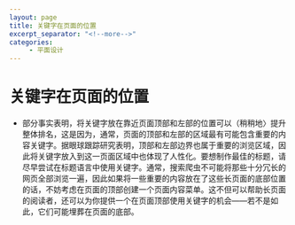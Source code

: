 ```yaml
---
layout: page
title: 关键字在页面的位置
excerpt_separator: "<!--more-->"
categories:
     - 平面设计
---
```


<!--more-->
# 关键字在页面的位置
* 部分事实表明，将关键字放在靠近页面顶部和左部的位置可以（稍稍地〉提升整体排名，这是因为，通常，页面的顶部和左部的区域最有可能包含重要的内容关键字。据眼球跟踪研究表明，顶部和左部边界也属于重要的浏览区域，因此将关键字放入到这一页面区域中也体现了人性化。要想制作最佳的标题，请尽早尝试在标题语言中使用关键字。通常，搜索爬虫不可能将那些十分冗长的网页全部浏览一遍，因此如果将一些重要的内容放在了这些长页面的底部位置的话，不妨考虑在页面的顶部创建一个页面内容菜单。这不但可以帮助长页面的阅读者，还可以为你提供一个在页面顶部使用关键字的机会——若不是如此，它们可能埋葬在页面的底部。